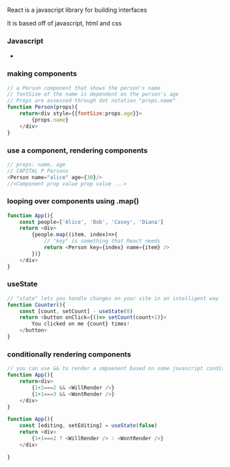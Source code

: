 React is a javascript library for building interfaces 

It is based off of javascript, html and css

### Javascript
- 


### making components

```js
// a Person component that shows the person's name
// fontSize of the name is dependent on the person's age
// Props are assessed through dot notation "props.name"
function Person(props){
    return<div style={{fontSize:props.age}}> 
        {props.name} 
    </div>
}
```

### use a component, rendering components
```js 
// props: name, age
// CAPITAL P Persons
<Person name="alice" age={30}/>
//<Component prop value prop value ...>
```

### looping over components using .map()
```js
function App(){
    const people=['Alice', 'Bob', 'Casey', 'Diana']
    return <div>
        {people.map((item, index)=>{
            // "key" is something that React needs
            return <Person key={index} name={item} />
        })}
    </div>
}
```

### useState 
```js 
// "state" lets you handle changes on your site in an intelligent way
function Counter(){
    const [count, setCount] - useState(0)
    return <button onClick={()=> setCount(count+1)}>
        You clicked on me {count} times!
    </button>
}
```

### conditionally rendering components
```js 
// you can use && to render a ompoenent based on some javascript condition
function App(){
    return<div>
        {1+2===2 && <WillRender />}
        {1+1===3 && <WontRender />}
    </div>
}

function App(){
    const [editing, setEditing] = useState(false)
    return <div>
        {1+1===2 ? <WillRender /> : <WontRender />}
    </div>

}
```